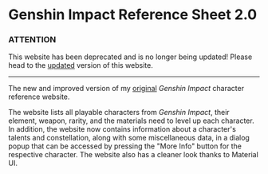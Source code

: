 # Genshin Impact Reference Sheet 2.0

### ATTENTION ###

This website has been deprecated and is no longer being updated! Please head to the [updated](https://bcheung98.github.io/project-irminsul/) version of this website.

_________

The new and improved version of my [original](https://bcheung98.github.io/genshin-impact-reference-sheet/) *Genshin Impact* character reference website. 

The website lists all playable characters from *Genshin Impact*, their element, weapon, rarity, and the materials need to level up each character. In addition, the website now contains information about a character's talents and constellation, along with some miscellaneous data, in a dialog popup that can be accessed by pressing the "More Info" button for the respective character. The website also has a cleaner look thanks to Material UI.
